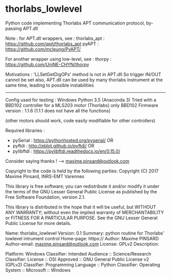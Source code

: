 # thorlabs_lowlevel
Python code implementing Thorlabs APT communication protocol, by-passing APT.dll

Note : for APT.dll wrappers, see :
thorlabs_apt : https://github.com/qpit/thorlabs_apt
pyAPT : https://github.com/mcleung/PyAPT/

For another wrapper using low-level, see :
thorpy : https://github.com/UniNE-CHYN/thorpy

Motivations : 'LLSetGetDigOPs' method is not in APT.dll
So trigger IN/OUT cannot be set
also, APT.dll can be used by many thorlabs instrument at the same  time, leading to possible instabilities

---------------------------------------------------------

Config used for testing : 
Windows
Python 3.5 (Anaconda 3)
Tried with a BBD102 controller for a MLS203 motor (Thorlabs) only
BBD102 Firmware version : 1.1.6 (1.1.1 does not have all the functions)

(other motors should work, code easily modifiable for other controllers)


Required libraries :
- pySerial : https://pythonhosted.org/pyserial/
OR 
- pyftdi : http://eblot.github.io/pyftdi/
OR 
- pylibftdi : https://pylibftdi.readthedocs.io/en/0.15.0/


Consider saying thanks ! --> maxime.pinsard@outlook.com


Copyright to the code is held by the following parties:
Copyright (C) 2017 Maxime Pinsard, INRS-EMT Varennes

This library is free software; you can redistribute it and/or
modify it under the terms of the GNU Lesser General Public
License as published by the Free Software Foundation, version 2.1.

This library is distributed in the hope that it will be useful,
but WITHOUT ANY WARRANTY; without even the implied warranty of
MERCHANTABILITY or FITNESS FOR A PARTICULAR PURPOSE.  See the GNU
Lesser General Public License for more details.

Name: thorlabs_lowlevel
Version: 0.1
Summary: python routine for Thorlabs' lowlevel intrument control
Home-page: https://
Author: Maxime PINSARD
Author-email: maxime.pinsard@outlook.com
License: GPLv2
Description:
        
Platform: Windows
Classifier: Intended Audience :: Science/Research
Classifier: License :: OSI Approved :: GNU General Public License v2 (GPLv2)
Classifier: Programming Language :: Python
Classifier: Operating System :: Microsoft :: Windows
